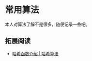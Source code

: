 # 常用算法

本人对算法了解不是很多，随便记录一些吧。

## 拓展阅读

* [哈希函数介绍 | 哈希算法](http://www.alloyteam.com/2017/05/hash-functions-introduction/)